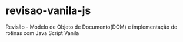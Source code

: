 # revisao-vanila-js
Revisão -  Modelo de Objeto de Documento(DOM) e implementação de rotinas com Java Script Vanila
